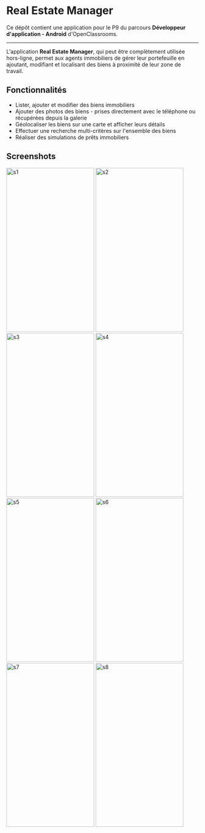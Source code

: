 # Real Estate Manager

Ce dépôt contient une application pour le P9 du parcours **Développeur d'application - Android** d'OpenClassrooms.

------

L'application **Real Estate Manager**, qui peut être complètement utilisée hors-ligne, permet aux agents immobiliers de gérer leur portefeuille en ajoutant, modifiant et localisant des biens à proximité de leur zone de travail.

## Fonctionnalités

* Lister, ajouter et modifier des biens immobiliers
* Ajouter des photos des biens - prises directement avec le téléphone ou récupérées depuis la galerie
* Géolocaliser les biens sur une carte et afficher leurs détails
* Effectuer une recherche multi-critères sur l'ensemble des biens
* Réaliser des simulations de prêts immobiliers

## Screenshots

<img src="https://user-images.githubusercontent.com/82572006/166389856-fa8eabac-2315-4182-bbcf-302839ae04a1.png" alt="s1" width=230 height=430> <img src="https://user-images.githubusercontent.com/82572006/166389876-e8905108-c22e-4e61-9ab9-e4baec328def.png" alt="s2" width=230 height=430> <img src="https://user-images.githubusercontent.com/82572006/166390105-690d8979-240b-49c2-87d1-bad5c7c64fac.png" alt="s3" width=230 height=430> <img src="https://user-images.githubusercontent.com/82572006/166390110-284bc829-a2b2-4bc0-abb0-1859745691c8.png" alt="s4" width=230 height=430>
<img src="https://user-images.githubusercontent.com/82572006/166390173-42b887cf-223e-4f69-8e62-760b09603ea8.png" alt="s5" width=230 height=430> <img src="https://user-images.githubusercontent.com/82572006/166390186-64c4fef5-85b1-4372-b77d-b5a2e2c0b7ed.png" alt="s6" width=230 height=430> <img src="https://user-images.githubusercontent.com/82572006/166390197-598cffbe-75ee-43ef-8e87-1eb510aae757.png" alt="s7" width=230 height=430> <img src="https://user-images.githubusercontent.com/82572006/166391117-d9ee752d-1c6c-4e25-b11e-beb9125585b4.png" alt="s8" width=230 height=430>